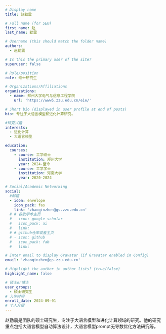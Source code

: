 ```yaml
---
# Display name
title: 赵勤震

# Full name (for SEO)
first_name: 赵
last_name: 勤震

# Username (this should match the folder name)
authors:
  - 赵勤震

# Is this the primary user of the site?
superuser: false

# Role/position
role: 硕士研究生

# Organizations/Affiliations
organizations:
  - name: 郑州大学电气与信息工程学院
    url: 'https://www5.zzu.edu.cn/eie/'

# Short bio (displayed in user profile at end of posts)
bio: 专注于大语言模型和进化计算研究。

#研究兴趣
interests:
  - 进化计算
  - 大语言模型

education:
  courses:
    - course: 工学硕士
      institution: 郑州大学
      year: 2024-至今
    - course: 工学学士
      institution: 河南大学
      year: 2020-2024

# Social/Academic Networking
social:
  #邮箱
  - icon: envelope
    icon_pack: fas
    link: 'zhaoqinzhen@gs.zzu.edu.cn'
  # # 谷歌学术主页
  # - icon: google-scholar
  #   icon_pack: ai
  #   link: 
  # # github仓库或者主页
  # - icon: github
  #   icon_pack: fab
  #   link: 

# Enter email to display Gravatar (if Gravatar enabled in Config)
email: 'zhaoqinzhen@gs.zzu.edu.cn'

# Highlight the author in author lists? (true/false)
highlight_name: false

# 硕士or博士
user_groups:
  - 硕士研究生
# 入学时间
enroll_date: 2024-09-01
# 个人介绍
---
```

赵勤震是团队的硕士研究生，专注于大语言模型和进化计算领域的研究。他的研究重点包括大语言模型自动算法设计，大语言模型prompt无导数优化方法研究等。
